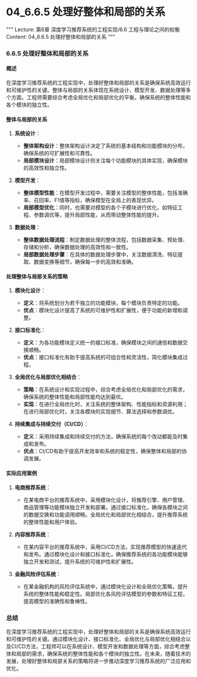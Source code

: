 # 04_6.6.5 处理好整体和局部的关系

"""
Lecture: 第6章 深度学习推荐系统的工程实现/6.6 工程与理论之间的权衡
Content: 04_6.6.5 处理好整体和局部的关系
"""

### 6.6.5 处理好整体和局部的关系

#### 概述
在深度学习推荐系统的工程实现中，处理好整体和局部的关系是确保系统高效运行和可维护性的关键。整体与局部的关系体现在系统设计、模型开发、数据处理等多个方面。工程师需要综合考虑全局优化和局部优化的平衡，确保系统的整体性能和各个模块的独立性。

#### 整体与局部的关系

1. **系统设计**：
   - **整体架构设计**：整体架构设计决定了系统的基本结构和功能模块的分布，确保系统的可扩展性和可靠性。
   - **局部模块设计**：局部模块设计则关注每个功能模块的具体实现，确保模块的高效性和独立性。

2. **模型开发**：
   - **整体模型性能**：在模型开发过程中，需要关注模型的整体性能，包括准确率、召回率、F1值等指标，确保模型在全局上的表现优异。
   - **局部模型优化**：同时，也需要对模型的各个子模块进行优化，如特征工程、参数调优等，提升局部性能，从而带动整体性能的提升。

3. **数据处理**：
   - **整体数据处理流程**：制定数据处理的整体流程，包括数据采集、预处理、存储和分析，确保数据处理的高效性和一致性。
   - **局部数据处理步骤**：在具体的数据处理步骤中，关注数据清洗、特征提取、数据变换等细节，确保每一步的高效和准确。

#### 处理整体与局部关系的策略

1. **模块化设计**：
   - **定义**：将系统划分为若干独立的功能模块，每个模块负责特定的功能。
   - **优点**：模块化设计提高了系统的可维护性和扩展性，便于功能的新增和调整。

2. **接口标准化**：
   - **定义**：为各功能模块定义统一的接口标准，确保模块之间的通信和数据交换顺畅。
   - **优点**：接口标准化有助于提高系统的可组合性和灵活性，简化模块集成过程。

3. **全局优化与局部优化相结合**：
   - **策略**：在系统设计和实现过程中，综合考虑全局优化和局部优化的需求，确保系统的整体性能和局部性能均达到最优。
   - **实现**：在进行全局优化时，关注系统的整体架构、性能指标和资源利用；在进行局部优化时，关注各模块的实现细节、算法选择和参数调优。

4. **持续集成与持续交付（CI/CD）**：
   - **定义**：采用持续集成和持续交付的方法，确保系统的每个改动都能及时集成和发布。
   - **优点**：CI/CD有助于提高开发效率和系统的稳定性，确保整体和局部的协调发展。

#### 实际应用案例

1. **电商推荐系统**：
   - 在某电商平台的推荐系统中，采用模块化设计，将推荐引擎、用户管理、商品管理等功能模块独立开发和部署。通过接口标准化，确保各模块之间的数据交换和功能调用顺畅。全局优化和局部优化相结合，提升推荐系统的整体性能和用户体验。

2. **内容推荐系统**：
   - 在某内容平台的推荐系统中，采用CI/CD方法，实现推荐模型的快速迭代和发布。通过模块化设计和接口标准化，确保推荐系统的各功能模块能够独立开发和测试，提升系统的可维护性和扩展性。

3. **金融风险评估系统**：
   - 在某金融机构的风险评估系统中，通过模块化设计和全局优化策略，提升系统的整体性能和稳定性。局部优化各风险评估模型的参数和特征工程，提高模型的准确性和鲁棒性。

### 总结

在深度学习推荐系统的工程实现中，处理好整体和局部的关系是确保系统高效运行和可维护性的关键。通过模块化设计、接口标准化、全局优化与局部优化相结合以及CI/CD方法，工程师可以在系统设计、模型开发和数据处理等方面，综合考虑整体和局部的需求，确保系统的整体性能和各个模块的独立性。在未来，随着技术的发展，处理好整体和局部关系的策略将进一步推动深度学习推荐系统的广泛应用和优化。

